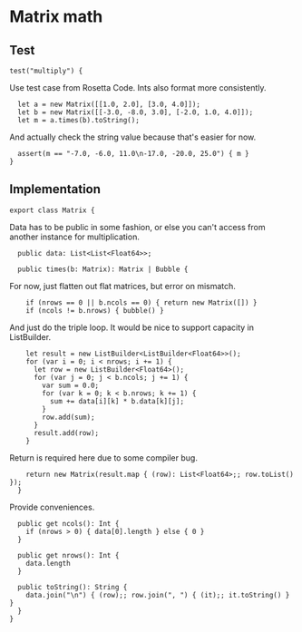 # Matrix math

## Test

    test("multiply") {

Use test case from Rosetta Code. Ints also format more consistently.

      let a = new Matrix([[1.0, 2.0], [3.0, 4.0]]);
      let b = new Matrix([[-3.0, -8.0, 3.0], [-2.0, 1.0, 4.0]]);
      let m = a.times(b).toString();

And actually check the string value because that's easier for now.

      assert(m == "-7.0, -6.0, 11.0\n-17.0, -20.0, 25.0") { m }
    }

## Implementation

    export class Matrix {

Data has to be public in some fashion, or else you can't access from another
instance for multiplication.

      public data: List<List<Float64>>;

      public times(b: Matrix): Matrix | Bubble {

For now, just flatten out flat matrices, but error on mismatch.

        if (nrows == 0 || b.ncols == 0) { return new Matrix([]) }
        if (ncols != b.nrows) { bubble() }

And just do the triple loop. It would be nice to support capacity in
ListBuilder.

        let result = new ListBuilder<ListBuilder<Float64>>();
        for (var i = 0; i < nrows; i += 1) {
          let row = new ListBuilder<Float64>();
          for (var j = 0; j < b.ncols; j += 1) {
            var sum = 0.0;
            for (var k = 0; k < b.nrows; k += 1) {
              sum += data[i][k] * b.data[k][j];
            }
            row.add(sum);
          }
          result.add(row);
        }

Return is required here due to some compiler bug.

        return new Matrix(result.map { (row): List<Float64>;; row.toList() });
      }

Provide conveniences.

      public get ncols(): Int {
        if (nrows > 0) { data[0].length } else { 0 }
      }

      public get nrows(): Int {
        data.length
      }

      public toString(): String {
        data.join("\n") { (row);; row.join(", ") { (it);; it.toString() } }
      }
    }
